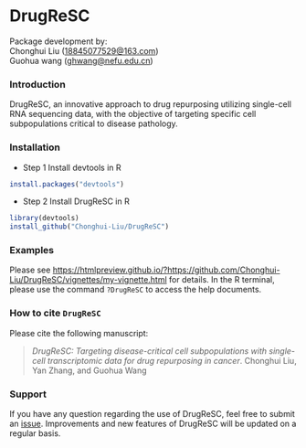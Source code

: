 # DrugReSC
 Package development by: <br>Chonghui Liu (18845077529@163.com) <br>Guohua wang (ghwang@nefu.edu.cn)
 
 ### Introduction ###
 DrugReSC, an innovative approach to drug repurposing utilizing single-cell RNA sequencing data, with the objective of targeting specific cell subpopulations critical to disease pathology.

### Installation ###
* Step 1 Install devtools in R
```R
install.packages("devtools")
```
* Step 2 Install DrugReSC in R
```R
library(devtools)
install_github("Chonghui-Liu/DrugReSC")
```

### Examples ###
Please see https://htmlpreview.github.io/?https://github.com/Chonghui-Liu/DrugReSC/vignettes/my-vignette.html for details. In the R terminal, please use the command `?DrugReSC` to access the help documents.

### How to cite `DrugReSC` ###
Please cite the following manuscript:
> *DrugReSC: Targeting disease-critical cell subpopulations with single-cell transcriptomic data for drug repurposing in cancer*. 
Chonghui Liu, Yan Zhang, and Guohua Wang<br />

### Support ##
If you have any question regarding the use of DrugReSC, feel free to submit an [issue](https://github.com/Chonghui-Liu/DrugReSC/issues).
Improvements and new features of DrugReSC will be updated on a regular basis.
